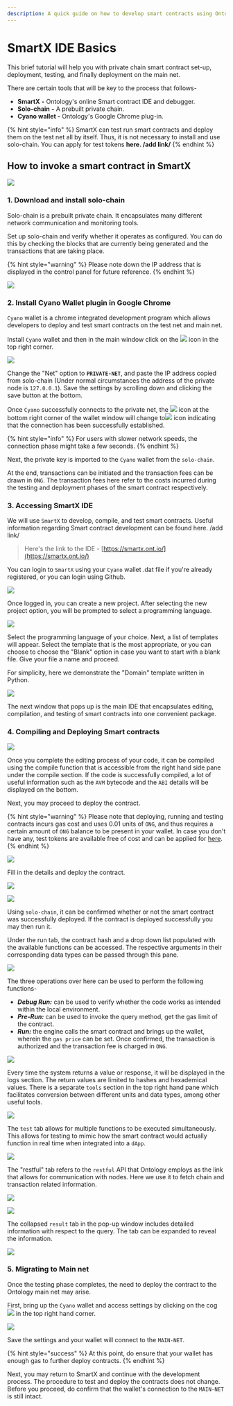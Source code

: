 ```yaml
---
description: A quick guide on how to develop smart contracts using Ontology's SmartX IDE.
---
```


# SmartX IDE Basics

This brief tutorial will help you with private chain smart contract set-up, deployment, testing, and finally deployment on the main net.

There are certain tools that will be key to the process that follows-

* **SmartX** **-** Ontology's online Smart contract IDE and debugger.
* **Solo-chain** **-** A prebuilt private chain.
* **Cyano wallet -** Ontology's Google Chrome plug-in.

{% hint style="info" %}
SmartX can test run smart contracts and deploy them on the test net all by itself. Thus, it is not necessary to install and use solo-chain. You can apply for test tokens **here. /add link/**
{% endhint %}

## How to invoke a smart contract in SmartX

![](../../.gitbook/assets/smart-contract.svg)

### 1. Download and install solo-chain

Solo-chain is a prebuilt private chain. It encapsulates many different network communication and monitoring tools.

Set up solo-chain and verify whether it operates as configured. You can do this by checking the blocks that are currently being generated and the transactions that are taking place.

{% hint style="warning" %}
Please note down the IP address that is displayed in the control panel for future reference.
{% endhint %}

![](../../.gitbook/assets/solo-chain_interface.jpg)

### 2. Install Cyano Wallet plugin in Google Chrome

`Cyano` wallet is a chrome integrated development program which allows developers to deploy and test smart contracts on the test net and main net.

Install `Cyano` wallet and then in the main window click on the ![](../../.gitbook/assets/cyano_settings_cog.jpg) icon in the top right corner.

![](../../.gitbook/assets/sc_cyano_connected.jpg)

Change the "Net" option to **`PRIVATE-NET`**, and paste the IP address copied from solo-chain \(Under normal circumstances the address of the private node is `127.0.0.1`\). Save the settings by scrolling down and clicking the save button at the bottom.

Once `Cyano` successfully connects to the private net, the ![](../../.gitbook/assets/sc_disconnected.jpg) icon at the bottom right corner of the wallet window will change to![](../../.gitbook/assets/cyanosettingspage-fu-ben.jpg) icon indicating that the connection has been successfully established.

{% hint style="info" %}
For users with slower network speeds, the connection phase might take a few seconds.
{% endhint %}

Next, the private key is imported to the `Cyano` wallet from the `solo-chain`.

At the end, transactions can be initiated and the transaction fees can be drawn in `ONG`. The transaction fees here refer to the costs incurred during the testing and deployment phases of the smart contract respectively.

### 3. Accessing SmartX IDE

We will use `SmartX` to develop, compile, and test smart contracts. Useful information regarding Smart contract development can be found here. /add link/

> Here's the link to the IDE - [https://smartx.ont.io/](https://smartx.ont.io/)

You can login to `SmartX` using your `Cyano` wallet .dat file if you're already registered, or you can login  using Github.

![](../../.gitbook/assets/sc_newproject.jpg)

Once logged in, you can create a new project. After selecting the new project option, you will be prompted to select a programming language.

![](../../.gitbook/assets/sc_planguage.jpg)

Select the programming language of your choice. Next, a list of templates will appear. Select the template that is the most appropriate, or you can choose to choose the "Blank" option in case you want to start with a blank file. Give your file a name and proceed.

For simplicity, here we demonstrate the "Domain" template written in Python.

![](../../.gitbook/assets/sc_compilermain.jpg)

The next window that pops up is the main IDE that encapsulates editing, compilation, and testing of smart contracts into one convenient package.

### 4. Compiling and Deploying Smart contracts

![](../../.gitbook/assets/sc_compile.jpg)

Once you complete the editing process of your code, it can be compiled using the compile function that is accessible from the right hand side pane under the compile section. If the code is successfully compiled, a lot of useful information such as the `AVM` bytecode and the `ABI` details will be displayed on the bottom.

Next, you may proceed to deploy the contract. 

{% hint style="warning" %}
Please note that deploying, running and testing contracts incurs gas cost and uses 0.01 units of `ONG`, and thus requires a certain amount of `ONG` balance to be present in your wallet. In case you don't have any, test tokens are available free of cost and can be applied for [here](https://developer.ont.io/applyOng).
{% endhint %}

![](../../.gitbook/assets/sc_deploysc.jpg)

Fill in the details and deploy the contract.

![](../../.gitbook/assets/sc_walletcall.jpg)

![](../../.gitbook/assets/sc_solochain_deployed.jpg)

Using `solo-chain`, it can be confirmed whether or not the smart contract was successfully deployed. If the contract is deployed successfully you may then run it.

Under the run tab, the contract hash and a drop down list populated with the available functions can be accessed. The respective arguments in their corresponding data types can be passed through this pane.

![](../../.gitbook/assets/sc_run_register.jpg)

The three operations over here can be used to perform the following functions-

* _**Debug Run:**_  can be used to verify whether the code works as intended within the local environment. 
* _**Pre-Run:**_  can be used to invoke the query method, get the gas limit of the contract.
* _**Run:**_  the engine calls the smart contract and brings up the wallet, wherein the `gas price` can be set. Once confirmed,  the transaction is authorized and the transaction fee is charged in `ONG`.

![](../../.gitbook/assets/sc_logpane.jpg)

Every time the system returns a value or response, it will be displayed in the logs section. The return values are limited to hashes and hexademical values. There is a separate `tools` section in the top right hand pane which facilitates conversion between different units and data types, among other useful tools.

![](../../.gitbook/assets/sc_tools.jpg)

The `test` tab allows for multiple functions to be executed simultaneously. This allows for testing to mimic how the smart contract would actually function in real time when integrated into a `dApp`. 

![](../../.gitbook/assets/sc_test.jpg)

The "restful" tab refers to the `restful` API that Ontology employs as the link that allows for communication with nodes. Here we use it to fetch chain and transaction related information.

![](../../.gitbook/assets/sc_restful_query.jpg)

![](../../.gitbook/assets/sc_restful.jpg)

The collapsed `result` tab in the pop-up window includes detailed information with respect to the query. The tab can be expanded to reveal the information.

![](../../.gitbook/assets/sc_restful_info.jpg)

### 5. Migrating to Main net

Once the testing phase completes, the need to deploy the contract to the Ontology main net may arise.

First, bring up the `Cyano` wallet and access settings by clicking on the cog ![](../../.gitbook/assets/cyano_settings_cog.jpg) in the top right hand corner.

![](../../.gitbook/assets/sc_cyano_mainnet.jpg)

Save the settings and your wallet will connect to the `MAIN-NET`.

{% hint style="success" %}
At this point, do ensure that your wallet has enough gas to further deploy contracts. 
{% endhint %}

Next, you may return to SmartX and continue with the development process. The procedure to test and deploy the contracts does not change. Before you proceed, do confirm that the wallet's connection to the `MAIN-NET` is still intact.

